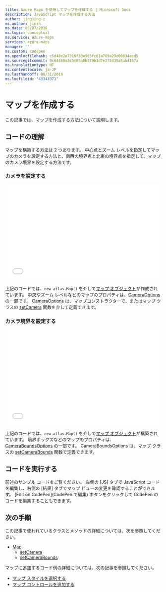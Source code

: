 ```yaml
---
title: Azure Maps を使用してマップを作成する | Microsoft Docs
description: JavaScript マップを作成する方法
author: jingjing-z
ms.author: jinzh
ms.date: 05/07/2018
ms.topic: conceptual
ms.service: azure-maps
services: azure-maps
manager: ''
ms.custom: codepen
ms.openlocfilehash: c5d48e2e7316f33a565fc61a769a29c00834eed5
ms.sourcegitcommit: 0c64460a345c89a6b579b1d7e273435a5ab4157a
ms.translationtype: HT
ms.contentlocale: ja-JP
ms.lasthandoff: 08/31/2018
ms.locfileid: "43343371"
---
```

# <a name="create-a-map"></a>マップを作成する

この記事では、マップを作成する方法について説明します。  

## <a name="understand-the-code"></a>コードの理解

マップを構築する方法は 2 つあります。 中心点とズーム レベルを指定してマップのカメラを設定する方法と、南西の境界点と北東の境界点を指定して、マップのカメラ境界を設定する方法です。

<a id="setCameraOptions"></a>

### <a name="setting-the-camera"></a>カメラを設定する

<iframe height='310' scrolling='no' title='CameraOptions を介してマップを作成する' src='//codepen.io/azuremaps/embed/qxKBMN/?height=265&theme-id=0&default-tab=js,result&embed-version=2&editable=true' frameborder='no' allowtransparency='true' allowfullscreen='true' style='width: 100%;'><a href='https://codepen.io'>CodePen</a> で Azure LBS (<a href='https://codepen.io/azuremaps'>@azuremaps</a>) を使用し、<a href='https://codepen.io/azuremaps/pen/qxKBMN/'>CameraOptions</a> を介してマップに作成する Pen の例です。
</iframe>

上記のコードでは、`new atlas.Map()` を介して[マップ オブジェクト](https://docs.microsoft.com/javascript/api/azure-maps-control/atlas.map?view=azure-iot-typescript-latest)が作成されています。 中央やズーム レベルなどのマップのプロパティは、[CameraOptions](https://docs.microsoft.com/javascript/api/azure-maps-control/models.cameraoptions?view=azure-iot-typescript-latest) の一部です。 CameraOptions は、マップコンストラクターで、またはマップ クラスの [setCamera](https://docs.microsoft.com/javascript/api/azure-maps-control/atlas.map?view=azure-iot-typescript-latest#setcamera) 関数を介して定義できます。

<a id="setCameraBoundsOptions"></a>

### <a name="setting-the-camera-bounds"></a>カメラ境界を設定する

<iframe height='310' scrolling='no' title='CameraBoundsOptions を介してマップを作成する' src='//codepen.io/azuremaps/embed/ZrRbPg/?height=265&theme-id=0&default-tab=js,result&embed-version=2&editable=true' frameborder='no' allowtransparency='true' allowfullscreen='true' style='width: 100%;'><a href='https://codepen.io'>CodePen</a> で Azure Maps (<a href='https://codepen.io/azuremaps'>@azuremaps</a>) を使用し、<a href='https://codepen.io/azuremaps/pen/ZrRbPg/'>CameraBoundsOptions</a> を介してマップに作成する Pen の例です。
</iframe>

上記のコードでは、`new atlas.Map()` を介して[マップ オブジェクト](https://docs.microsoft.com/javascript/api/azure-maps-control/atlas.map?view=azure-iot-typescript-latest)が構築されています。 境界ボックスなどのマップのプロパティは、[CameraBoundsOptions](https://docs.microsoft.com/javascript/api/azure-maps-control/models.cameraboundsoptions?view=azure-iot-typescript-latest) の一部です。 CameraBoundsOptions は、マップ クラスの [setCameraBounds](https://docs.microsoft.com/javascript/api/azure-maps-control/atlas.map?view=azure-iot-typescript-latest#setcamerabounds) 関数で定義できます。

## <a name="try-out-the-code"></a>コードを実行する 

前述のサンプル コードをご覧ください。 左側の [JS] タブで JavaScript コードを編集し、右側の [結果] タブでマップ ビューの変更を確認することができます。 [Edit on CodePen]\(CodePen で編集\) ボタンをクリックして CodePen のコードを編集することもできます。 

<a id="relatedReference"></a>

## <a name="next-steps"></a>次の手順

この記事で使われているクラスとメソッドの詳細については、次を参照してください。 
* [Map](https://docs.microsoft.com/javascript/api/azure-maps-control/atlas.map?view=azure-iot-typescript-latest)
    * [setCamera](https://docs.microsoft.com/javascript/api/azure-maps-control/atlas.map?view=azure-iot-typescript-latest#setcamera)
    * [setCameraBounds](https://docs.microsoft.com/javascript/api/azure-maps-control/atlas.map?view=azure-iot-typescript-latest#setcamerabounds)
    
マップに追加するコード例の詳細については、次の記事を参照してください。 
* [マップ スタイルを選択する](choose-map-style.md)
* [マップ コントロールを追加する](map-add-controls.md)
    

